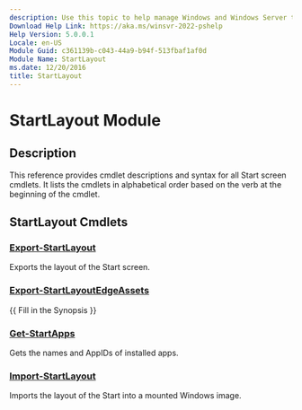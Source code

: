 ```yaml
---
description: Use this topic to help manage Windows and Windows Server technologies with Windows PowerShell.
Download Help Link: https://aka.ms/winsvr-2022-pshelp
Help Version: 5.0.0.1
Locale: en-US
Module Guid: c361139b-c043-44a9-b94f-513fbaf1af0d
Module Name: StartLayout
ms.date: 12/20/2016
title: StartLayout
---
```


# StartLayout Module
## Description
This reference provides cmdlet descriptions and syntax for all Start screen cmdlets. It lists the cmdlets in alphabetical order based on the verb at the beginning of the cmdlet.

## StartLayout Cmdlets
### [Export-StartLayout](./Export-StartLayout.md)
Exports the layout of the Start screen.

### [Export-StartLayoutEdgeAssets](Export-StartLayoutEdgeAssets.md)
{{ Fill in the Synopsis }}

### [Get-StartApps](Get-StartApps.md)
Gets the names and AppIDs of installed apps.

### [Import-StartLayout](./Import-StartLayout.md)
Imports the layout of the Start into a mounted Windows image.


